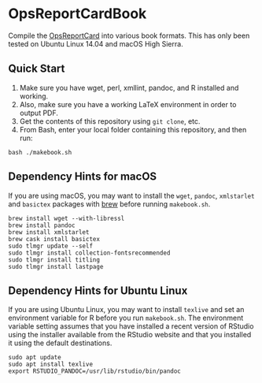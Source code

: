 # OpsReportCardBook

Compile the [OpsReportCard](http://www.opsreportcard.com) into various book 
formats. This has only been tested on Ubuntu Linux 14.04 and macOS High Sierra. 

## Quick Start

1. Make sure you have wget, perl, xmllint, pandoc, and R installed and working.
2. Also, make sure you have a working LaTeX environment in order to output PDF.
2. Get the contents of this repository using `git clone`, etc.
3. From Bash, enter your local folder containing this repository, and then run:

```
bash ./makebook.sh
```

## Dependency Hints for macOS

If you are using macOS, you may want to install the `wget`, `pandoc`, 
`xmlstarlet` and `basictex` packages with [brew](https://brew.sh/) before 
running `makebook.sh`.

```
brew install wget --with-libressl
brew install pandoc
brew install xmlstarlet
brew cask install basictex
sudo tlmgr update --self
sudo tlmgr install collection-fontsrecommended
sudo tlmgr install titling
sudo tlmgr install lastpage
```

## Dependency Hints for Ubuntu Linux

If you are using Ubuntu Linux, you may want to install `texlive` and 
set an environment variable for R before you run `makebook.sh`. The 
environment variable setting assumes that you have installed a recent 
version of RStudio using the installer available from the RStudio 
website and that you installed it using the default destinations.

```
sudo apt update
sudo apt install texlive
export RSTUDIO_PANDOC=/usr/lib/rstudio/bin/pandoc
```

